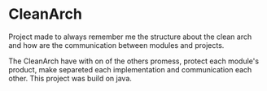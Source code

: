 # CleanArch
Project made to always remember me the structure about the clean arch and how are the communication between modules and projects.

The CleanArch have with on of the others promess, protect each module's product, make separeted each implementation and communication each other.
This project was build on java.
